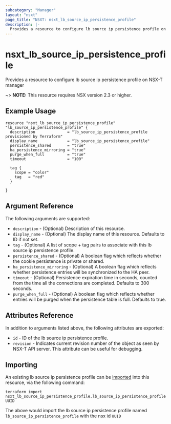 ```yaml
---
subcategory: "Manager"
layout: "nsxt"
page_title: "NSXT: nsxt_lb_source_ip_persistence_profile"
description: |-
  Provides a resource to configure lb source ip persistence profile on NSX-T manager
---
```


# nsxt_lb_source_ip_persistence_profile

Provides a resource to configure lb source ip persistence profile on NSX-T manager

~> **NOTE:** This resource requires NSX version 2.3 or higher.

## Example Usage

```hcl
resource "nsxt_lb_source_ip_persistence_profile" "lb_source_ip_persistence_profile" {
  description              = "lb_source_ip_persistence_profile provisioned by Terraform"
  display_name             = "lb_source_ip_persistence_profile"
  persistence_shared       = "true"
  ha_persistence_mirroring = "true"
  purge_when_full          = "true"
  timeout                  = "100"

  tag {
    scope = "color"
    tag   = "red"
  }

}
```

## Argument Reference

The following arguments are supported:

* `description` - (Optional) Description of this resource.
* `display_name` - (Optional) The display name of this resource. Defaults to ID if not set.
* `tag` - (Optional) A list of scope + tag pairs to associate with this lb source ip persistence profile.
* `persistence_shared` - (Optional) A boolean flag which reflects whether the cookie persistence is private or shared.
* `ha_persistence_mirroring` - (Optional) A boolean flag which reflects whether persistence entries will be synchronized to the HA peer.
* `timeout` - (Optional) Persistence expiration time in seconds, counted from the time all the connections are completed. Defaults to 300 seconds.
* `purge_when_full` - (Optional) A boolean flag which reflects whether entries will be purged when the persistence table is full. Defaults to true.


## Attributes Reference

In addition to arguments listed above, the following attributes are exported:

* `id` - ID of the lb source ip persistence profile.
* `revision` - Indicates current revision number of the object as seen by NSX-T API server. This attribute can be useful for debugging.


## Importing

An existing lb source ip persistence profile can be [imported][docs-import] into this resource, via the following command:

[docs-import]: https://www.terraform.io/cli/import

```
terraform import nsxt_lb_source_ip_persistence_profile.lb_source_ip_persistence_profile UUID
```

The above would import the lb source ip persistence profile named `lb_source_ip_persistence_profile` with the nsx id `UUID`
